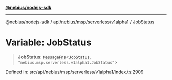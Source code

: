 [**@nebius/nodejs-sdk**](../../../../../../README.md)

***

[@nebius/nodejs-sdk](../../../../../../README.md) / [api/nebius/msp/serverless/v1alpha1](../README.md) / JobStatus

# Variable: JobStatus

> **JobStatus**: [`MessageFns`](../../../../../../runtime/protos/core/interfaces/MessageFns.md)\<[`JobStatus`](../interfaces/JobStatus.md), `"nebius.msp.serverless.v1alpha1.JobStatus"`\>

Defined in: src/api/nebius/msp/serverless/v1alpha1/index.ts:2909
